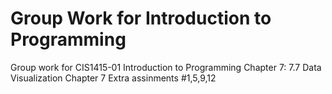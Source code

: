 # Group Work for Introduction to Programming
Group work for CIS1415-01 Introduction to Programming
Chapter 7: 7.7 Data Visualization
  Chapter 7 Extra assinments #1,5,9,12
